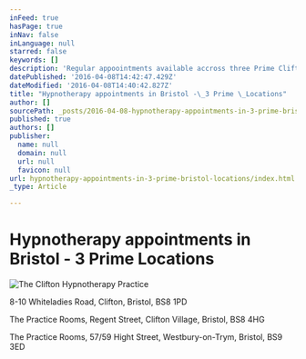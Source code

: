 ```yaml
---
inFeed: true
hasPage: true
inNav: false
inLanguage: null
starred: false
keywords: []
description: 'Regular appoointments available accross three Prime Clifton & Bristol Hypnotherapy Practice Locations'
datePublished: '2016-04-08T14:42:47.429Z'
dateModified: '2016-04-08T14:40:42.827Z'
title: "Hypnotherapy appointments in Bristol -\_3 Prime \_Locations"
author: []
sourcePath: _posts/2016-04-08-hypnotherapy-appointments-in-3-prime-bristol-locations.md
published: true
authors: []
publisher:
  name: null
  domain: null
  url: null
  favicon: null
url: hypnotherapy-appointments-in-3-prime-bristol-locations/index.html
_type: Article

---
```

# Hypnotherapy appointments in Bristol - 3 Prime  Locations
![The Clifton Hypnotherapy Practice](https://s3-us-west-2.amazonaws.com/the-grid-img/p/e2291df59c76781226364c7b20b242a67b59e5f0.jpg)

8-10 Whiteladies Road, Clifton, Bristol, BS8 1PD

The Practice Rooms, Regent Street, Clifton Village, Bristol, BS8 4HG

The Practice Rooms, 57/59 Hight Street, Westbury-on-Trym, Bristol, BS9 3ED